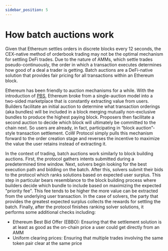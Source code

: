 ```yaml
---
sidebar_position: 5
---
```


# How batch auctions work

Given that Ethereum settles orders in discrete blocks every 12 seconds, the CEX-native method of orderbook trading may not be the optimal mechanism for settling DeFi trades. 
Due to the nature of AMMs, which settle trades pseudo-continuously, the order in which a transaction executes determines how good of a deal a trader is getting. 
Batch auctions are a DeFi-native solution that provides fair pricing for all transactions within an Ethereum block. 

Ethereum has been friendly to auction mechanisms for a while. 
With the introduction of [PBS](https://ethereum.org/nl/roadmap/pbs/), Ethereum broke from a single-auction model into a two-sided marketplace that is constantly extracting value from users. 
Builders facilitate an initial auction to determine what transaction orderings (aka bundles) will be included in a block merging mutually non-exclusive bundles to produce the highest paying block.
Proposers then facilitate a second auction to decide which block will ultimately be committed to the chain next. 
So users are already, in fact, participating in “block auction”-style transaction settlement. 
CoW Protocol simply pulls this mechanism forward to the order creation stage and reverses the incentive to maximize the value the user retains instead of extracting it.

In the context of trading, batch auctions work similarly to block building auctions. 
First, the protocol gathers intents submitted during a predetermined time window. 
Next, solvers begin looking for the best execution path and bidding on the batch. 
After this, solvers submit their bids to the protocol which ranks solutions based on expected user surplus. 
This step in particular bears resemblance to the block building process where builders decide which bundle to include based on maximizing the expected "priority fee".
This fee tends to be higher the more value can be extracted from the underlying user transaction.
In the case of solvers, the party that provides the greatest expected surplus collects the rewards for settling the batch. 
Finally, after the protocol finishes ranking solver solutions, it performs some additional checks including:

* Ethereum Best Bid Offer (EBBO): Ensuring that the settlement solution is at least as good as the on-chain price a user could get directly from an AMM
* Uniform clearing prices: Ensuring that multiple trades involving the same token pair clear at the same price

